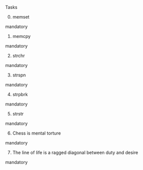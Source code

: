 Tasks

0. memset

mandatory


1. memcpy

mandatory


2. strchr

mandatory


3. strspn

mandatory


4. strpbrk

mandatory


5. strstr

mandatory


6. Chess is mental torture

mandatory


7. The line of life is a ragged diagonal between duty and desire

mandatory



